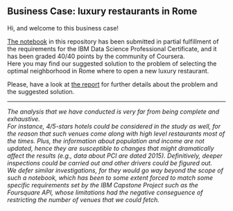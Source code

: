 ## Business Case: luxury restaurants in Rome  

Hi, and welcome to this business case!  

[The notebook](https://github.com/andrea-dm/Luxury-Restaurants-in-Rome/blob/master/solution.ipynb) in this repository has been submitted in partial fulfillment of the requirements for the IBM Data Science Professional Certificate, and it has been graded 40/40 points by the community of Coursera.  
Here you may find our suggested solution to the problem of selecting the optimal neighborhood in Rome where to open a new luxury restaurant.

Please, have a look at [the report](https://github.com/andrea-dm/Luxury-Restaurants-in-Rome/blob/master/report.md) for further details about the problem and the suggested solution.  

---------------------------------------

_The analysis that we have conducted is very far from being complete and exhaustive.  
For instance, 4/5-stars hotels could be considered in the study as well, for the reason that such venues come along with high level restaurants most of the times. Plus, the information about population and income are not updated, hence they are susceptible to changes that might dramatically affect the results (e.g., data about PCI are dated 2015). Definitively, deeper inspections could be carried out and other drivers could be figured out.  
We defer similar investigations, for they would go way beyond the scope of such a notebook, which has been to some extent forced to match some specific requirements set by the IBM Capstone Project such as the Foursquare API, whose limitations had the negative conseguence of restricting the number of venues that we could fetch._

